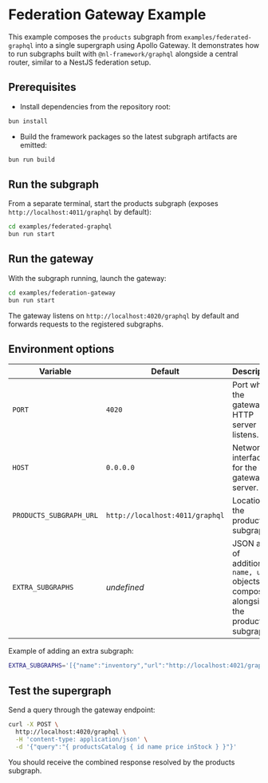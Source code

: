 # Federation Gateway Example

This example composes the `products` subgraph from `examples/federated-graphql` into a single supergraph using Apollo Gateway. It demonstrates how to run subgraphs built with `@nl-framework/graphql` alongside a central router, similar to a NestJS federation setup.

## Prerequisites

- Install dependencies from the repository root:

```bash
bun install
```

- Build the framework packages so the latest subgraph artifacts are emitted:

```bash
bun run build
```

## Run the subgraph

From a separate terminal, start the products subgraph (exposes `http://localhost:4011/graphql` by default):

```bash
cd examples/federated-graphql
bun run start
```

## Run the gateway

With the subgraph running, launch the gateway:

```bash
cd examples/federation-gateway
bun run start
```

The gateway listens on `http://localhost:4020/graphql` by default and forwards requests to the registered subgraphs.

## Environment options

| Variable | Default | Description |
| --- | --- | --- |
| `PORT` | `4020` | Port where the gateway HTTP server listens. |
| `HOST` | `0.0.0.0` | Network interface for the gateway server. |
| `PRODUCTS_SUBGRAPH_URL` | `http://localhost:4011/graphql` | Location of the products subgraph. |
| `EXTRA_SUBGRAPHS` | _undefined_ | JSON array of additional `{ name, url }` objects to compose alongside the products subgraph. |

Example of adding an extra subgraph:

```bash
EXTRA_SUBGRAPHS='[{"name":"inventory","url":"http://localhost:4021/graphql"}]' bun run start
```

## Test the supergraph

Send a query through the gateway endpoint:

```bash
curl -X POST \
  http://localhost:4020/graphql \
  -H 'content-type: application/json' \
  -d '{"query":"{ productsCatalog { id name price inStock } }"}'
```

You should receive the combined response resolved by the products subgraph.
